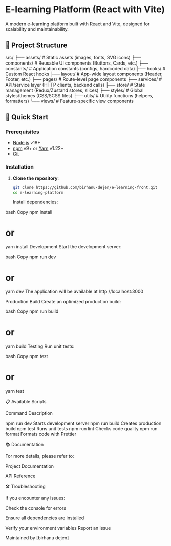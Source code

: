 # E-learning Platform (React with Vite)

A modern e-learning platform built with React and Vite, designed for scalability and maintainability.

## 📁 Project Structure

src/
├── assets/ # Static assets (images, fonts, SVG icons)
├── components/ # Reusable UI components (Buttons, Cards, etc.)
├── constants/ # Application constants (configs, hardcoded data)
├── hooks/ # Custom React hooks
├── layout/ # App-wide layout components (Header, Footer, etc.)
├── pages/ # Route-level page components
├── services/ # API/service layer (HTTP clients, backend calls)
├── store/ # State management (Redux/Zustand stores, slices)
├── styles/ # Global styles/themes (CSS/SCSS files)
├── utils/ # Utility functions (helpers, formatters)
└── views/ # Feature-specific view components

## 🚀 Quick Start

### Prerequisites

- [Node.js](https://nodejs.org/) v18+
- [npm](https://www.npmjs.com/) v9+ or [Yarn](https://yarnpkg.com/) v1.22+
- [Git](https://git-scm.com/)

### Installation

1. **Clone the repository**:
   ```bash
   git clone https://github.com/birhanu-dejen/e-learning-front.git
   cd e-learning-platform
   ```
   Install dependencies:

bash
Copy
npm install

# or

yarn install
Development
Start the development server:

bash
Copy
npm run dev

# or

yarn dev
The application will be available at http://localhost:3000

Production Build
Create an optimized production build:

bash
Copy
npm run build

# or

yarn build
Testing
Run unit tests:

bash
Copy
npm test

# or

yarn test

📋 Available Scripts

Command Description

npm run dev Starts development server
npm run build Creates production build
npm test Runs unit tests
npm run lint Checks code quality
npm run format Formats code with Prettier

📚 Documentation

For more details, please refer to:

Project Documentation

API Reference

🛠 Troubleshooting

If you encounter any issues:

Check the console for errors

Ensure all dependencies are installed

Verify your environment variables
Report an issue

Maintained by [birhanu dejen]
